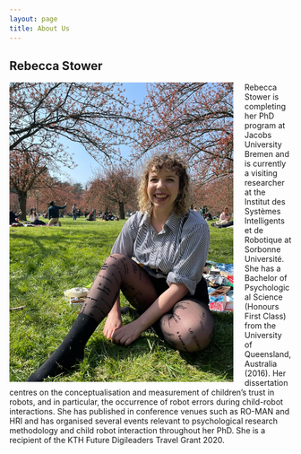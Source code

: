 ```yaml
---
layout: page
title: About Us
---
```


## Rebecca Stower

<img style="float: left; padding-right:20px" src="/assets/img/IMG-20210404-WA0024.jpg" alt="Rebecca Stower" width="400"/>

Rebecca Stower is completing her PhD program at Jacobs University Bremen and is currently a visiting researcher at the Institut des Systèmes Intelligents et de Robotique at Sorbonne Université. She has a Bachelor of Psychological Science (Honours First Class) from the University of Queensland, Australia (2016). Her dissertation centres on the conceptualisation and measurement of children’s trust in robots, and in particular, the occurrence of robot errors during child-robot interactions. She has published in conference venues such as RO-MAN and HRI and has organised several events relevant to psychological research methodology and child robot interaction throughout her PhD. She is a recipient of the KTH Future Digileaders Travel Grant 2020.

